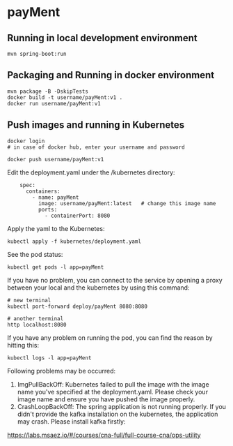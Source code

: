 # payMent

## Running in local development environment

```
mvn spring-boot:run
```

## Packaging and Running in docker environment

```
mvn package -B -DskipTests
docker build -t username/payMent:v1 .
docker run username/payMent:v1
```

## Push images and running in Kubernetes

```
docker login 
# in case of docker hub, enter your username and password

docker push username/payMent:v1
```

Edit the deployment.yaml under the /kubernetes directory:
```
    spec:
      containers:
        - name: payMent
          image: username/payMent:latest   # change this image name
          ports:
            - containerPort: 8080

```

Apply the yaml to the Kubernetes:
```
kubectl apply -f kubernetes/deployment.yaml
```

See the pod status:
```
kubectl get pods -l app=payMent
```

If you have no problem, you can connect to the service by opening a proxy between your local and the kubernetes by using this command:
```
# new terminal
kubectl port-forward deploy/payMent 8080:8080

# another terminal
http localhost:8080
```

If you have any problem on running the pod, you can find the reason by hitting this:
```
kubectl logs -l app=payMent
```

Following problems may be occurred:

1. ImgPullBackOff:  Kubernetes failed to pull the image with the image name you've specified at the deployment.yaml. Please check your image name and ensure you have pushed the image properly.
1. CrashLoopBackOff: The spring application is not running properly. If you didn't provide the kafka installation on the kubernetes, the application may crash. Please install kafka firstly:

https://labs.msaez.io/#/courses/cna-full/full-course-cna/ops-utility

